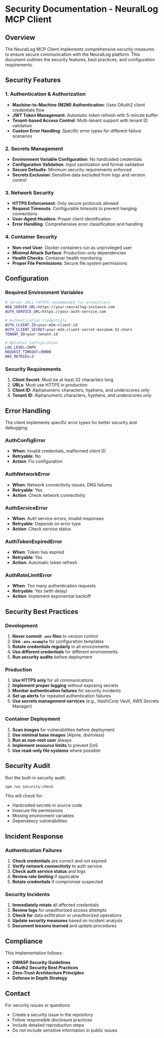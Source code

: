 # Security Documentation - NeuralLog MCP Client

## Overview

The NeuralLog MCP Client implements comprehensive security measures to ensure secure communication with the NeuralLog platform. This document outlines the security features, best practices, and configuration requirements.

## Security Features

### 1. Authentication & Authorization

- **Machine-to-Machine (M2M) Authentication**: Uses OAuth2 client credentials flow
- **JWT Token Management**: Automatic token refresh with 5-minute buffer
- **Tenant-based Access Control**: Multi-tenant support with tenant ID validation
- **Custom Error Handling**: Specific error types for different failure scenarios

### 2. Secrets Management

- **Environment Variable Configuration**: No hardcoded credentials
- **Configuration Validation**: Input sanitization and format validation
- **Secure Defaults**: Minimum security requirements enforced
- **Secrets Exclusion**: Sensitive data excluded from logs and version control

### 3. Network Security

- **HTTPS Enforcement**: Only secure protocols allowed
- **Request Timeouts**: Configurable timeouts to prevent hanging connections
- **User-Agent Headers**: Proper client identification
- **Error Handling**: Comprehensive error classification and handling

### 4. Container Security

- **Non-root User**: Docker containers run as unprivileged user
- **Minimal Attack Surface**: Production-only dependencies
- **Health Checks**: Container health monitoring
- **Proper File Permissions**: Secure file system permissions

## Configuration

### Required Environment Variables

```bash
# Server URLs (HTTPS recommended for production)
WEB_SERVER_URL=https://your-neurallog-instance.com
AUTH_SERVICE_URL=https://your-auth-service.com

# Authentication Credentials
AUTH_CLIENT_ID=your-m2m-client-id
AUTH_CLIENT_SECRET=your-m2m-client-secret-minimum-32-chars
TENANT_ID=your-tenant-id

# Optional Configuration
LOG_LEVEL=INFO
REQUEST_TIMEOUT=30000
MAX_RETRIES=3
```

### Security Requirements

1. **Client Secret**: Must be at least 32 characters long
2. **URLs**: Must use HTTPS in production
3. **Client ID**: Alphanumeric characters, hyphens, and underscores only
4. **Tenant ID**: Alphanumeric characters, hyphens, and underscores only

## Error Handling

The client implements specific error types for better security and debugging:

### AuthConfigError
- **When**: Invalid credentials, malformed client ID
- **Retryable**: No
- **Action**: Fix configuration

### AuthNetworkError
- **When**: Network connectivity issues, DNS failures
- **Retryable**: Yes
- **Action**: Check network connectivity

### AuthServiceError
- **When**: Auth service errors, invalid responses
- **Retryable**: Depends on error type
- **Action**: Check service status

### AuthTokenExpiredError
- **When**: Token has expired
- **Retryable**: Yes
- **Action**: Automatic token refresh

### AuthRateLimitError
- **When**: Too many authentication requests
- **Retryable**: Yes (with delay)
- **Action**: Implement exponential backoff

## Security Best Practices

### Development

1. **Never commit `.env` files** to version control
2. **Use `.env.example`** for configuration templates
3. **Rotate credentials regularly** in all environments
4. **Use different credentials** for different environments
5. **Run security audits** before deployment

### Production

1. **Use HTTPS only** for all communications
2. **Implement proper logging** without exposing secrets
3. **Monitor authentication failures** for security incidents
4. **Set up alerts** for repeated authentication failures
5. **Use secrets management services** (e.g., HashiCorp Vault, AWS Secrets Manager)

### Container Deployment

1. **Scan images** for vulnerabilities before deployment
2. **Use minimal base images** (Alpine, distroless)
3. **Run as non-root user** always
4. **Implement resource limits** to prevent DoS
5. **Use read-only file systems** where possible

## Security Audit

Run the built-in security audit:

```bash
npm run security:check
```

This will check for:
- Hardcoded secrets in source code
- Insecure file permissions
- Missing environment variables
- Dependency vulnerabilities

## Incident Response

### Authentication Failures

1. **Check credentials** are correct and not expired
2. **Verify network connectivity** to auth service
3. **Check auth service status** and logs
4. **Review rate limiting** if applicable
5. **Rotate credentials** if compromise suspected

### Security Incidents

1. **Immediately rotate** all affected credentials
2. **Review logs** for unauthorized access attempts
3. **Check for** data exfiltration or unauthorized operations
4. **Update security measures** based on incident analysis
5. **Document lessons learned** and update procedures

## Compliance

This implementation follows:
- **OWASP Security Guidelines**
- **OAuth2 Security Best Practices**
- **Zero-Trust Architecture Principles**
- **Defense in Depth Strategy**

## Contact

For security issues or questions:
- Create a security issue in the repository
- Follow responsible disclosure practices
- Include detailed reproduction steps
- Do not include sensitive information in public issues

